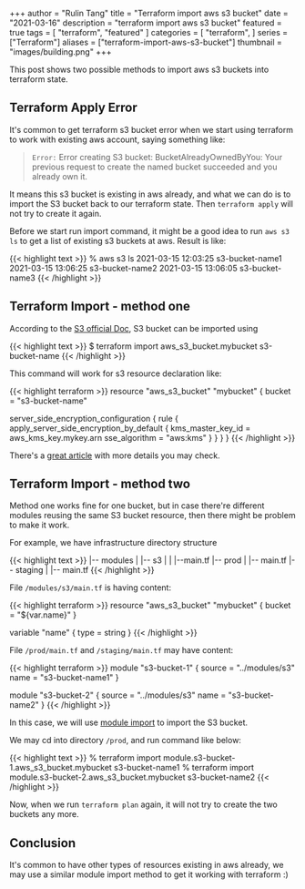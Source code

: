 +++
author = "Rulin Tang"
title = "Terraform import aws s3 bucket"
date = "2021-03-16"
description = "terraform import aws s3 bucket"
featured = true
tags = [
    "terraform",
    "featured"
]
categories = [
    "terraform",
]
series = ["Terraform"]
aliases = ["terraform-import-aws-s3-bucket"]
thumbnail = "images/building.png"
+++

This post shows two possible methods to import aws s3 buckets into terraform state.
<!--more-->

## Terraform Apply Error

It's common to get terraform s3 bucket error when we start using terraform to work with existing aws account, saying something like:


> `Error:` Error creating S3 bucket: BucketAlreadyOwnedByYou: Your previous request to create the named bucket succeeded and you already own it.

It means this s3 bucket is existing in aws already, and what we can do is to import the S3 bucket back to our terraform state. Then `terraform apply` will not try to create it again.

Before we start run import command, it might be a good idea to run `aws s3 ls` to get a list of existing s3 buckets at aws. Result is like:

{{< highlight text >}}
% aws s3 ls
2021-03-15 12:03:25 s3-bucket-name1
2021-03-15 13:06:25 s3-bucket-name2
2021-03-15 13:06:05 s3-bucket-name3
{{< /highlight >}}

## Terraform Import - method one

According to the [S3 official Doc](https://registry.terraform.io/providers/hashicorp/aws/latest/docs/resources/s3_bucket), S3 bucket can be imported using

{{< highlight text >}}
$ terraform import aws_s3_bucket.mybucket s3-bucket-name
{{< /highlight >}}

This command will work for s3 resource declaration like:

{{< highlight terraform >}}
resource "aws_s3_bucket" "mybucket" {
  bucket = "s3-bucket-name"

  server_side_encryption_configuration {
    rule {
      apply_server_side_encryption_by_default {
        kms_master_key_id = aws_kms_key.mykey.arn
        sse_algorithm     = "aws:kms"
      }
    }
  }
}
{{< /highlight >}}

There's a [great article](https://medium.com/faun/importing-aws-resources-into-terraform-52139c1630a5) with more details you may check.

## Terraform Import - method two

Method one works fine for one bucket, but in case there're different modules reusing the same S3 bucket resource, then there might be problem to make it work.

For example, we have infrastructure directory structure

{{< highlight text >}}
|-- modules
|   |-- s3
|   |   |--main.tf
|-- prod
|   |-- main.tf
|-- staging
|   |-- main.tf
{{< /highlight >}}

File `/modules/s3/main.tf` is having content:

{{< highlight terraform >}}
resource "aws_s3_bucket" "mybucket" {
  bucket = "${var.name}"
}

variable "name" {
    type = string
}
{{< /highlight >}}

File `/prod/main.tf` and `/staging/main.tf` may have content:

{{< highlight terraform >}}
module "s3-bucket-1" {
    source = "../modules/s3"
    name = "s3-bucket-name1"
}

module "s3-bucket-2" {
    source = "../modules/s3"
    name = "s3-bucket-name2"
}
{{< /highlight >}}

In this case, we will use [module import](https://www.terraform.io/docs/cli/commands/import.html#example-import-into-module) to import the S3 bucket.

We may cd into directory `/prod`, and run command like below:

{{< highlight text >}}
% terraform import module.s3-bucket-1.aws_s3_bucket.mybucket s3-bucket-name1
% terraform import module.s3-bucket-2.aws_s3_bucket.mybucket s3-bucket-name2
{{< /highlight >}}

Now, when we run `terraform plan` again, it will not try to create the two buckets any more.

## Conclusion

It's common to have other types of resources existing in aws already, we may use a similar module import method to get it working with terraform :)


